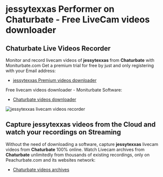 # jessytexxas Performer on Chaturbate - Free LiveCam videos downloader

## Chaturbate Live Videos Recorder

Monitor and record livecam videos of **jessytexxas** from **Chaturbate** with Moniturbate.com
Get a premium trial for free by just and only registering with your Email address:
* [jessytexxas Premium videos downloader](https://moniturbate.com/request-demo-licence-key.html)

Free livecam videos downloader - Moniturbate Software:
* [Chaturbate videos downloader](https://moniturbate.com/moniturbate-download-software.html)

![jessytexxas livecam videos recorder](https://peachurnet.com/templates/moniturbate-software.png)


## Capture jessytexxas videos from the Cloud and watch your recordings on Streaming

Without the need of downloading a software, capture **jessytexxas** livecam videos from **Chaturbate** 100% online.
Watch Livecam archives from **Chaturbate** unlimitedly from thousands of existing recordings, only on Peachurbate.com and its websites network:
* [Chaturbate videos archives](https://peachurnet.com/)